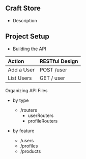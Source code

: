 ## Craft Store

- Description

## Project Setup

- Building the API

| Action           | RESTful Design
|:---------        |:--------------
| Add a User       | POST /user
| List Users       | GET / user


Organizing API Files

- by type
    - /routers
        - userRouters
        - profileRouters

- by feature
    - /users
    - /profiles
    - /products